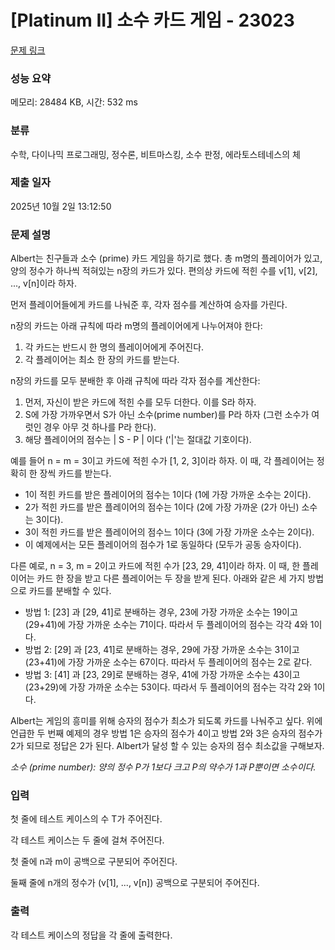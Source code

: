# [Platinum II] 소수 카드 게임 - 23023 

[문제 링크](https://www.acmicpc.net/problem/23023) 

### 성능 요약

메모리: 28484 KB, 시간: 532 ms

### 분류

수학, 다이나믹 프로그래밍, 정수론, 비트마스킹, 소수 판정, 에라토스테네스의 체

### 제출 일자

2025년 10월 2일 13:12:50

### 문제 설명

<p>Albert는 친구들과 소수 (prime) 카드 게임을 하기로 했다. 총 m명의 플레이어가 있고, 양의 정수가 하나씩 적혀있는 n장의 카드가 있다. 편의상 카드에 적힌 수를 v[1], v[2], ..., v[n]이라 하자.</p>

<p>먼저 플레이어들에게 카드를 나눠준 후, 각자 점수를 계산하여 승자를 가린다.</p>

<p>n장의 카드는 아래 규칙에 따라 m명의 플레이어에게 나누어져야 한다:</p>

<ol>
	<li>각 카드는 반드시 한 명의 플레이어에게 주어진다.</li>
	<li>각 플레이어는 최소 한 장의 카드를 받는다.</li>
</ol>

<p>n장의 카드를 모두 분배한 후 아래 규칙에 따라 각자 점수를 계산한다:</p>

<ol>
	<li>먼저, 자신이 받은 카드에 적힌 수를 모두 더한다. 이를 S라 하자.</li>
	<li>S에 가장 가까우면서 S가 아닌 소수(prime number)를 P라 하자 (그런 소수가 여럿인 경우 아무 것 하나를 P라 한다).</li>
	<li>해당 플레이어의 점수는 | S - P | 이다 ('|'는 절대값 기호이다).</li>
</ol>

<p>예를 들어 n = m = 3이고 카드에 적힌 수가 [1, 2, 3]이라 하자. 이 때, 각 플레이어는 정확히 한 장씩 카드를 받는다.</p>

<ul>
	<li>1이 적힌 카드를 받은 플레이어의 점수는 1이다 (1에 가장 가까운 소수는 2이다).</li>
	<li>2가 적힌 카드를 받은 플레이어의 점수는 1이다 (2에 가장 가까운 (2가 아닌) 소수는 3이다).</li>
	<li>3이 적힌 카드를 받은 플레이어의 점수느 1이다 (3에 가장 가까운 소수는 2이다).</li>
	<li>이 예제에서는 모든 플레이어의 점수가 1로 동일하다 (모두가 공동 승자이다).</li>
</ul>

<p>다른 예로, n = 3, m = 2이고 카드에 적힌 수가 [23, 29, 41]이라 하자. 이 때, 한 플레이어는 카드 한 장을 받고 다른 플레이어는 두 장을 받게 된다. 아래와 같은 세 가지 방법으로 카드를 분배할 수 있다.</p>

<ul>
	<li>방법 1: [23] 과 [29, 41]로 분배하는 경우, 23에 가장 가까운 소수는 19이고 (29+41)에 가장 가까운 소수는 71이다. 따라서 두 플레이어의 점수는 각각 4와 1이다.</li>
	<li>방법 2: [29] 과 [23, 41]로 분배하는 경우, 29에 가장 가까운 소수는 31이고 (23+41)에 가장 가까운 소수는 67이다. 따라서 두 플레이어의 점수는 2로 같다.</li>
	<li>방법 3: [41] 과 [23, 29]로 분배하는 경우, 41에 가장 가까운 소수는 43이고 (23+29)에 가장 가까운 소수는 53이다. 따라서 두 플레이어의 점수는 각각 2와 1이다.</li>
</ul>

<p>Albert는 게임의 흥미를 위해 승자의 점수가 최소가 되도록 카드를 나눠주고 싶다. 위에 언급한 두 번째 예제의 경우 방법 1은 승자의 점수가 4이고 방법 2와 3은 승자의 점수가 2가 되므로 정답은 2가 된다. Albert가 달성 할 수 있는 승자의 점수 최소값을 구해보자. </p>

<p><em>소수 (prime number): 양의 정수 P가 1보다 크고 P의 약수가 1과 P뿐이면 소수이다.</em></p>

### 입력 

 <p>첫 줄에 테스트 케이스의 수 T가 주어진다.</p>

<p>각 테스트 케이스는 두 줄에 걸쳐 주어진다.</p>

<p>첫 줄에 n과 m이 공백으로 구분되어 주어진다.</p>

<p>둘째 줄에 n개의 정수가 (v[1], ..., v[n]) 공백으로 구분되어 주어진다.</p>

### 출력 

 <p>각 테스트 케이스의 정답을 각 줄에 출력한다.</p>

